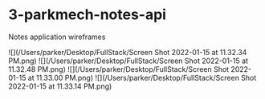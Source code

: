 # 3-parkmech-notes-api
Notes application wireframes

![](/Users/parker/Desktop/FullStack/Screen Shot 2022-01-15 at 11.32.34 PM.png)
![](/Users/parker/Desktop/FullStack/Screen Shot 2022-01-15 at 11.32.48 PM.png)
![](/Users/parker/Desktop/FullStack/Screen Shot 2022-01-15 at 11.33.00 PM.png)
![](/Users/parker/Desktop/FullStack/Screen Shot 2022-01-15 at 11.33.14 PM.png)

